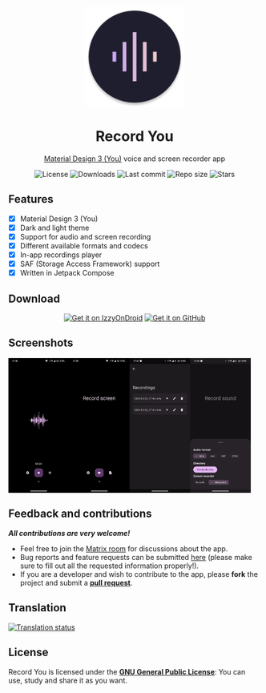 <!-- ---------- Header ---------- -->
<div align="center">
  <img width="200" height="200"src="app/src/main/res/mipmap-xxxhdpi/ic_launcher_round.png">
  <h1>Record You</h1>
<p><a href="https://m3.material.io/">Material Design 3 (You)</a> voice and screen recorder app</p>

<!-- ---------- Badges ---------- -->
  <div align="center">
    <img alt="License" src="https://img.shields.io/github/license/Bnyro/RecordYou?color=c3e7ff&style=flat-square">
    <img alt="Downloads" src="https://img.shields.io/github/downloads/Bnyro/RecordYou/total.svg?color=c3e7ff&style=flat-square">
    <img alt="Last commit" src="https://img.shields.io/github/last-commit/Bnyro/RecordYou?color=c3e7ff&style=flat-square">
    <img alt="Repo size" src="https://img.shields.io/github/repo-size/Bnyro/RecordYou?color=c3e7ff&style=flat-square">
    <img alt="Stars" src="https://img.shields.io/github/stars/Bnyro/RecordYou?color=c3e7ff&style=flat-square">
    <br>
</div>
</div>

<!-- ---------- Description ---------- -->
## Features

- [x] Material Design 3 (You)
- [x] Dark and light theme
- [X] Support for audio and screen recording
- [X] Different available formats and codecs
- [X] In-app recordings player
- [X] SAF (Storage Access Framework) support
- [X] Written in Jetpack Compose 

<!-- ---------- Download ---------- -->
## Download

<div align="center">

[<img src="https://gitlab.com/IzzyOnDroid/repo/-/raw/master/assets/IzzyOnDroid.png" alt="Get it on IzzyOnDroid" height="80">](https://apt.izzysoft.de/fdroid/index/apk/com.bnyro.recorder)
[<img src="https://raw.githubusercontent.com/vadret/android/master/assets/get-github.png" alt="Get it on GitHub" height="80">](https://github.com/bnyro/RecordYou/releases)

</div>

<!-- ---------- Screenshots ---------- -->
## Screenshots
<div style="display: flex">
  <img src="fastlane/metadata/android/en-US/images/phoneScreenshots/1-audio-recorder.png" width="24%">
  <img src="fastlane/metadata/android/en-US/images/phoneScreenshots/2-screen-recorder.png" width="24%">  
  <img src="fastlane/metadata/android/en-US/images/phoneScreenshots/3-recordings.png" width="24%">
  <img src="fastlane/metadata/android/en-US/images/phoneScreenshots/4-settings.png" width="24%">
</div>

<!-- ---------- Contribution ---------- -->
## Feedback and contributions
***All contributions are very welcome!***

* Feel free to join the [Matrix room](https://matrix.to/#/#you-apps:matrix.org) for discussions about the app.
* Bug reports and feature requests can be submitted [here](https://github.com/Bnyro/RecordYou/issues) (please make sure to fill out all the requested information properly!).
* If you are a developer and wish to contribute to the app, please **fork** the project and submit a [**pull request**](https://help.github.com/articles/about-pull-requests/).

## Translation
<a href="https://hosted.weblate.org/projects/you-apps/record-you/">
<img src="https://hosted.weblate.org/widgets/you-apps/-/record-you/287x66-grey.png" alt="Translation status" />
</a>

## License

Record You is licensed under the [**GNU General Public License**](https://www.gnu.org/licenses/gpl.html): You can use, study and share it as you want.
